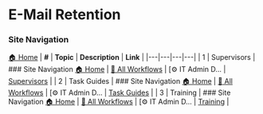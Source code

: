 # E-Mail Retention

### Site Navigation
[🏠 Home](../../README.md) | **#** | **Topic** | **Description** | **Link** |
|---|---|---|---|
| 1 | Supervisors | ### Site Navigation [🏠 Home](../../../README.md) | [📂 All Workflows](../../users.md) | [⚙ IT Admin D... | [Supervisors](supervisors/) |
| 2 | Task Guides | ### Site Navigation [🏠 Home](../../../README.md) | [📂 All Workflows](../../users.md) | [⚙ IT Admin D... | [Task Guides](task-guides/) |
| 3 | Training | ### Site Navigation [🏠 Home](../../../README.md) | [📂 All Workflows](../../users.md) | [⚙ IT Admin D... | [Training](training/) |